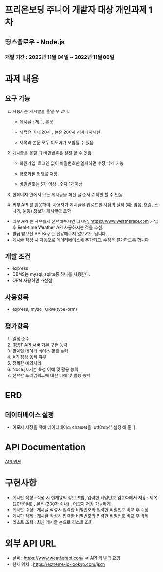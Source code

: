 # 프리온보딩 주니어 개발자 대상 개인과제 1차
## 띵스플로우 - Node.js

### 개발 기간 : 2022년 11월 04일  ~ 2022년 11월 06일

# 과제 내용
## 요구 기능

1. 사용자는 게시글을 올릴 수 있다.

     - 게시글 : 제목, 본문

     - 제목은 최대 20자 , 본문 200자 서버에서제한 

     - 제목과 본문 모두 이모지가 포함될 수 있음

2. 게시글을 올릴 때 비밀번호를 설정 할 수 있음 

      - 회원가입, 로그인 없이 비밀번호만 일치하면 수정,삭제 가능

      - 암호화된 형태로 저장 

      - 비밀번호는 6자 이상 , 숫자 1개이상 

3. 한페이지 안에서 모든 게시글을 최신 글 순서로 확인 할 수 잇음

4. 외부 API 를 활용하여, 사용자가 게시글을 업로드한 시점의 날씨
    (예: 맑음, 흐림, 소나기, 눈등) 정보가 게시글에 포함
-  외부 API 는 자유롭게 선택해주시면 되지만, https://www.weatherapi.com 가입 후
    Real-time Weather API 사용하시는 것을 추천.
-  발급 받으신 API Key 는 전달해주지 않으셔도 됩니다.
-  게시글 작성 시 자동으로 데이터베이스에 추가되고, 수정은 불가하도록 합니다

## 개발 조건
- express
- DBMS는 mysql, sqlite중 하나를 사용한다.
- ORM 사용하면 가산점
## 사용항목
- express, mysql, ORM(type-orm)
## 평가항목
1. 일정 준수
2. REST API 서버 기본 구현 능력
3. 관계형 데이터 베이스 활용 능력
4. API 정상 동작 여부
5. 정확한 예외처리
6. Node.js 기본 특성 이해 및 활용 능력
7. 선택한 프레임워크에 대한 이해 및 활용 능력

# ERD

## 데이터베이스 설정 
- 이모지 저장을 위해 데이터베이스  charset을 'utf8mb4' 설정 해 준다.

# API Documentation

[API 명세](https://www.notion.so/API-ea8510ac1c7a42158dc2ac1cc17dd8c0)

# 구현사항
- 게시판 작성 : 작성 시 현재날씨 정보 포함, 입력한 비밀번호 암호화해서 저장
           : 제목 (20자이내) , 본문 (200자 이내) , 이모지 저장 가능하게
- 게시판 수정 : 게시글 작성시 입력한 비밀번호와 입력한 비밀번호 비교 후 수정
- 게시판 삭제 : 게시글 작성시 입력한 비밀번호와 입력한 비밀번호 비교 후 삭제
- 리스트 조회 : 최신 게시글 순으로 리스트 조회

# 외부 API URL 
- 날씨 : https://www.weatherapi.com/ => API 키 발급 요망
- 현재 위치 : https://extreme-ip-lookup.com/json




